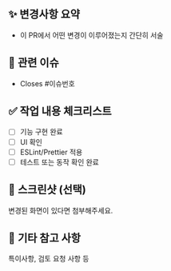 ## ✨ 변경사항 요약

- 이 PR에서 어떤 변경이 이루어졌는지 간단히 서술

## 📂 관련 이슈

- Closes #이슈번호

## ✅ 작업 내용 체크리스트

- [ ] 기능 구현 완료
- [ ] UI 확인
- [ ] ESLint/Prettier 적용
- [ ] 테스트 또는 동작 확인 완료

## 📸 스크린샷 (선택)

변경된 화면이 있다면 첨부해주세요.

## 🙋 기타 참고 사항

특이사항, 검토 요청 사항 등
